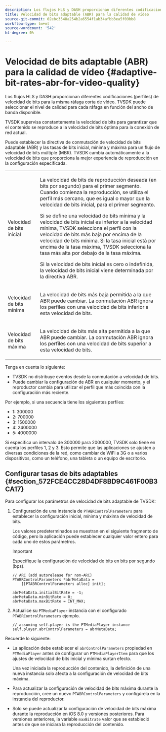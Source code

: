 ```yaml
---
description: Los flujos HLS y DASH proporcionan diferentes codificaciones (perfiles) de velocidad de bits para la misma ráfaga corta de vídeo. TVSDK puede seleccionar el nivel de calidad para cada ráfaga en función del ancho de banda disponible.
title: Velocidad de bits adaptable (ABR) para la calidad de vídeo
source-git-commit: 02ebc3548a254b2a6554f1ab34afbb3ea5f09bb8
workflow-type: tm+mt
source-wordcount: '542'
ht-degree: 0%

---
```


# Velocidad de bits adaptable (ABR) para la calidad de vídeo {#adaptive-bit-rates-abr-for-video-quality}

Los flujos HLS y DASH proporcionan diferentes codificaciones (perfiles) de velocidad de bits para la misma ráfaga corta de vídeo. TVSDK puede seleccionar el nivel de calidad para cada ráfaga en función del ancho de banda disponible.

TVSDK supervisa constantemente la velocidad de bits para garantizar que el contenido se reproduce a la velocidad de bits óptima para la conexión de red actual.

Puede establecer la directiva de conmutación de velocidad de bits adaptable (ABR) y las tasas de bits inicial, mínima y máxima para un flujo de velocidad de bits múltiple (MBR). TVSDK cambia automáticamente a la velocidad de bits que proporciona la mejor experiencia de reproducción en la configuración especificada.

<table id="table_AF838E082235406AA359BF1C1A77F85F"> 
 <tbody> 
  <tr> 
   <td colname="col01"> Velocidad de bits inicial </td> 
   <td colname="col2"> <p>La velocidad de bits de reproducción deseada (en bits por segundo) para el primer segmento. Cuando comienza la reproducción, se utiliza el perfil más cercano, que es igual o mayor que la velocidad de bits inicial, para el primer segmento. </p> <p> Si se define una velocidad de bits mínima y la velocidad de bits inicial es inferior a la velocidad mínima, TVSDK selecciona el perfil con la velocidad de bits más baja por encima de la velocidad de bits mínima. Si la tasa inicial está por encima de la tasa máxima, TVSDK selecciona la tasa más alta por debajo de la tasa máxima. </p> <p>Si la velocidad de bits inicial es cero o indefinida, la velocidad de bits inicial viene determinada por la directiva ABR. </p> </td> 
  </tr> 
  <tr> 
   <td colname="col01"> Velocidad de bits mínima </td> 
   <td colname="col2"> <p>La velocidad de bits más baja permitida a la que ABR puede cambiar. La conmutación ABR ignora los perfiles con una velocidad de bits inferior a esta velocidad de bits. </p> </td> 
  </tr> 
  <tr> 
   <td colname="col01"> Velocidad de bits máxima </td> 
   <td colname="col2"> <p>La velocidad de bits más alta permitida a la que ABR puede cambiar. La conmutación ABR ignora los perfiles con una velocidad de bits superior a esta velocidad de bits. </p> </td> 
  </tr> 
 </tbody> 
</table>

Tenga en cuenta lo siguiente:

* TVSDK no distribuye eventos desde la conmutación a velocidad de bits.
* Puede cambiar la configuración de ABR en cualquier momento, y el reproductor cambia para utilizar el perfil que más coincida con la configuración más reciente.

Por ejemplo, si una secuencia tiene los siguientes perfiles:

* 1: 300000
* 2: 700000
* 3: 1500000
* 4: 2400000
* 5: 4000000

Si especifica un intervalo de 300000 para 2000000, TVSDK solo tiene en cuenta los perfiles 1, 2 y 3. Esto permite que las aplicaciones se ajusten a diversas condiciones de la red, como cambiar de WiFi a 3G o a varios dispositivos, como un teléfono, una tableta o un equipo de escritorio.

## Configurar tasas de bits adaptables {#section_572FCE4CC28D4DF8BD9C461F00B3CA17}

Para configurar los parámetros de velocidad de bits adaptable de TVSDK:

1. Configuración de una instancia de `PTABRControlParameters` para establecer la configuración inicial, mínima y máxima de velocidad de bits.

   Los valores predeterminados se muestran en el siguiente fragmento de código, pero la aplicación puede establecer cualquier valor entero para cada uno de estos parámetros.

   >[!IMPORTANT]
   >
   >Especifique la configuración de velocidad de bits en bits por segundo (bps).

   ```
   // ARC (add autorelease for non-ARC) 
   PTABRControlParameters *abrMetaData =  
       [[PTABRControlParameters alloc] init];  
   
   abrMetaData.initialBitRate = -1; 
   abrMetaData.minBitRate = 0; 
   abrMetaData.maxBitRate = INT_MAX;
   ```

1. Actualice su `PTMediaPlayer` instancia con el configurado `PTABRControlParameters` ejemplo.

   ```
   // assuming self.player is the PTMediaPlayer instance 
   self.player.abrControlParameters = abrMetaData;
   ```

Recuerde lo siguiente:

* La aplicación debe establecer el `abrControlParameters` propiedad en `PTMediaPlayer` antes de configurar un `PTMediaPlayerItem` para que los ajustes de velocidad de bits inicial y mínima surtan efecto.

  Una vez iniciada la reproducción del contenido, la definición de una nueva instancia solo afecta a la configuración de velocidad de bits máxima.

* Para actualizar la configuración de velocidad de bits máxima durante la reproducción, cree un nuevo `PTABRControlParameters` y configúrela en la instancia del reproductor.
* Solo se puede actualizar la configuración de velocidad de bits máxima durante la reproducción en iOS 8.0 y versiones posteriores. Para versiones anteriores, la variable `maxBitrate` valor que se estableció antes de que se iniciara la reproducción del contenido.
